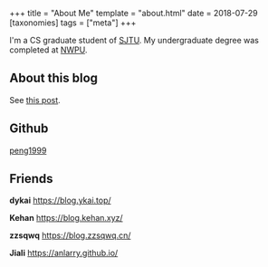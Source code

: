+++
title = "About Me"
template = "about.html"
date = 2018-07-29
[taxonomies]
tags = ["meta"]
+++

I'm a CS graduate student of [SJTU](https://www.sjtu.edu.cn/). My undergraduate degree was completed at [NWPU](http://www.nwpu.edu.cn).
<!-- more -->

## About this blog

See [this post](@/first-blog.md).

## Github

[peng1999](https://github.com/peng1999)

## Friends

**dykai** <https://blog.ykai.top/>

**Kehan** <https://blog.kehan.xyz/>

**zzsqwq** <https://blog.zzsqwq.cn/>

**Jiali** <https://anlarry.github.io/>
